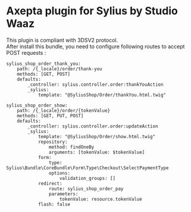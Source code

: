 # Axepta plugin for Sylius by Studio Waaz  

This plugin is compliant with 3DSV2 protocol.  
After install this bundle, you need to configure following routes to accept POST requests :   
```
sylius_shop_order_thank_you:
    path: /{_locale}/order/thank-you
    methods: [GET, POST]
    defaults:
        _controller: sylius.controller.order:thankYouAction
        _sylius:
            template: "@SyliusShop/Order/thankYou.html.twig"

sylius_shop_order_show:
    path: /{_locale}/order/{tokenValue}
    methods: [GET, PUT, POST]
    defaults:
        _controller: sylius.controller.order:updateAction
        _sylius:
            template: "@SyliusShop/Order/show.html.twig"
            repository:
                method: findOneBy
                arguments: [tokenValue: $tokenValue]
            form:
                type: Sylius\Bundle\CoreBundle\Form\Type\Checkout\SelectPaymentType
                options:
                    validation_groups: []
            redirect:
                route: sylius_shop_order_pay
                parameters:
                    tokenValue: resource.tokenValue
            flash: false
```